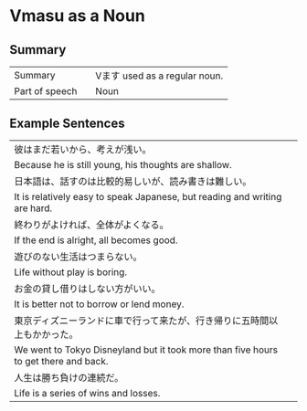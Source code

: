 # Vmasu as a Noun

## Summary

<table><tr>   <td>Summary<td>   <td>Vます used as a regular noun.</td><tr><tr>   <td>Part of speech<td>   <td>Noun</td><tr></table></table></table>

## Example Sentences

<table><tr><td>彼はまだ若いから、考えが浅い。<td><tr><tr><td>Because he is still young, his thoughts are shallow.<td><tr><tr><td>日本語は、話すのは比較的易しいが、読み書きは難しい。<td><tr><tr><td>It is relatively easy to speak Japanese, but reading and writing are hard.<td><tr><tr><td>終わりがよければ、全体がよくなる。<td><tr><tr><td>If the end is alright, all becomes good.<td><tr><tr><td>遊びのない生活はつまらない。<td><tr><tr><td>Life without play is boring.<td><tr><tr><td>お金の貸し借りはしない方がいい。<td><tr><tr><td>It is better not to borrow or lend money.<td><tr><tr><td>東京ディズニーランドに車で行って来たが、行き帰りに五時間以上もかかった。<td><tr><tr><td>We went to Tokyo Disneyland but it took more than five hours to get there and back.<td><tr><tr><td>人生は勝ち負けの連続だ。<td><tr><tr><td>Life is a series of wins and losses.<td><tr></table>

